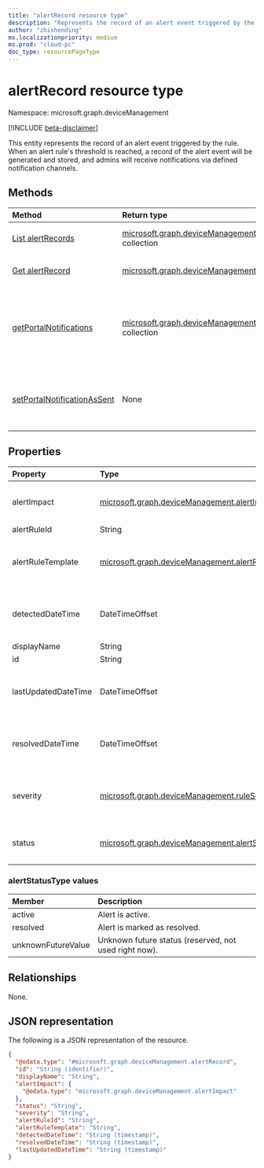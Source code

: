 ```yaml
---
title: "alertRecord resource type"
description: "Represents the record of an alert event triggered by the rule."
author: "zhishending"
ms.localizationpriority: medium
ms.prod: "cloud-pc"
doc_type: resourcePageType
---
```


# alertRecord resource type

Namespace: microsoft.graph.deviceManagement

[!INCLUDE [beta-disclaimer](../../includes/beta-disclaimer.md)]

This entity represents the record of an alert event triggered by the rule. When an alert rule's threshold is reached, a record of the alert event will be generated and stored, and admins will receive notifications via defined notification channels.

## Methods
|Method|Return type|Description|
|:---|:---|:---|
|[List alertRecords](../api/devicemanagement-alertrecord-list.md)|[microsoft.graph.deviceManagement.alertRecord](../resources/devicemanagement-alertrecord.md) collection|Get a list of the [alertRecord](../resources/devicemanagement-alertrecord.md) objects and their properties.|
|[Get alertRecord](../api/devicemanagement-alertrecord-get.md)|[microsoft.graph.deviceManagement.alertRecord](../resources/devicemanagement-alertrecord.md)|Read the properties and relationships of an [alertRecord](../resources/devicemanagement-alertrecord.md) object.|
|[getPortalNotifications](../api/devicemanagement-alertrecord-getportalnotifications.md)|[microsoft.graph.deviceManagement.portalNotification](../resources/devicemanagement-portalnotification.md) collection|View a list of all portal notifications that are ready to be consumed for current user. The portal notifications can be used to publish MEM portal notifications.|
|[setPortalNotificationAsSent](../api/devicemanagement-alertrecord-setportalnotificationassent.md)|None|Set a single portal notification status to published. Will set isPortalNotificationSent property to true for current user.|

## Properties
|Property|Type|Description|
|:---|:---|:---|
|alertImpact|[microsoft.graph.deviceManagement.alertImpact](../resources/devicemanagement-alertimpact.md)|The impact of the alert event. Consists of a number followed by the aggregation type. For example: 6 Count, 12 AffectedCloudPcPercentage, etc|
|alertRuleId|String|The corresponding alert rule id.|
|alertRuleTemplate|[microsoft.graph.deviceManagement.alertRuleTemplate](../resources/devicemanagement-alertrule.md#alertruletemplate-values)|The rule template of the alert event.The possible values are: `cloudPcProvisionScenario`, `cloudPcImageUploadScenario`, `cloudPcOnPremiseNetworkConnectionCheckScenario`, `unknownFutureValue`.|
|detectedDateTime|DateTimeOffset|The alert event detected time. The Timestamp type represents date and time information using ISO 8601 format. For example, midnight UTC on Jan 1, 2014 would look like this: '2014-01-01T00:00:00Z'.|
|displayName|String|The display name of the alert record.|
|id|String|The alert record id. Inherited from [entity](../resources/entity.md).|
|lastUpdatedDateTime|DateTimeOffset|The last updated time of the alert record. The Timestamp type represents date and time information using ISO 8601 format. For example, midnight UTC on Jan 1, 2014 would look like this: '2014-01-01T00:00:00Z'.|
|resolvedDateTime|DateTimeOffset|The resolved time if alert event is resolved. The Timestamp type represents date and time information using ISO 8601 format. For example, midnight UTC on Jan 1, 2014 would look like this: '2014-01-01T00:00:00Z'.|
|severity|[microsoft.graph.deviceManagement.ruleSeverityType](../resources/devicemanagement-alertrule.md#ruleseveritytype-values)|The severity of the alert event. Possible values are informational, warning, critical, unknown and unknownFutureValue. The possible values are: `unknown`, `informational`, `warning`, `critical`, `unknownFutureValue`.|
|status|[microsoft.graph.deviceManagement.alertStatusType](#alertstatustype-values)|The status of the alert record. Possible values are: active, resolved and unknownFutureValue .The possible values are: `active`, `resolved`, `unknownFutureValue`.|

### alertStatusType values 

|Member|Description|
|:---|:---|
|active|Alert is active.|
|resolved|Alert is marked as resolved.|
|unknownFutureValue|Unknown future status (reserved, not used right now).|

## Relationships
None.

## JSON representation
The following is a JSON representation of the resource.
<!-- {
  "blockType": "resource",
  "keyProperty": "id",
  "@odata.type": "microsoft.graph.deviceManagement.alertRecord",
  "baseType": "microsoft.graph.entity",
  "openType": false
}
-->
``` json
{
  "@odata.type": "#microsoft.graph.deviceManagement.alertRecord",
  "id": "String (identifier)",
  "displayName": "String",
  "alertImpact": {
    "@odata.type": "microsoft.graph.deviceManagement.alertImpact"
  },
  "status": "String",
  "severity": "String",
  "alertRuleId": "String",
  "alertRuleTemplate": "String",
  "detectedDateTime": "String (timestamp)",
  "resolvedDateTime": "String (timestamp)",
  "lastUpdatedDateTime": "String (timestamp)"
}
```

<!--
{
  "type": "#page.annotation",
  "namespace": "microsoft.graph.deviceManagement"
}
-->
